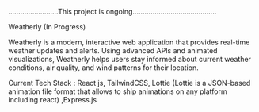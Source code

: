 .........................This project is ongoing..........................................

Weatherly (In Progress)

Weatherly is a modern, interactive web application that provides real-time weather updates and alerts. Using advanced APIs and animated visualizations, Weatherly helps users stay informed about current weather conditions, air quality, and wind patterns for their location.

Current Tech Stack : React js, TailwindCSS, Lottie (Lottie is a JSON-based animation file format that allows to ship animations on any platform including react) ,Express.js
